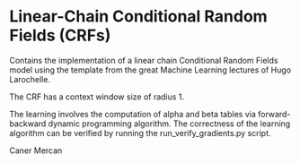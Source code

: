 # Linear-Chain Conditional Random Fields (CRFs)

Contains the implementation of a linear chain Conditional Random Fields model using the template from the great Machine Learning lectures of Hugo Larochelle. 

The CRF has a context window size of radius 1. 

The learning involves the computation of alpha and beta tables via forward-backward dynamic programming algorithm. The correctness of the learning algorithm can be verified by running the run_verify_gradients.py script.


Caner Mercan
